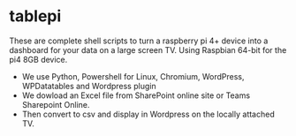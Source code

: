 # tablepi
These are complete shell scripts to turn a raspberry pi 4+ device into a dashboard for your data on a large screen TV. 
Using Raspbian 64-bit for the pi4 8GB device.
- We use Python, Powershell for Linux, Chromium, WordPress, WPDatatables and Wordpress plugin 
- We dowload an Excel file from SharePoint online site or Teams Sharepoint Online.
- Then convert to csv and display in Wordpress on the locally attached TV. 
